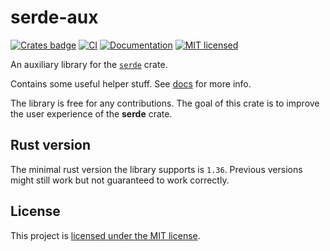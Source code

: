 # serde-aux
[![Crates badge](https://meritbadge.herokuapp.com/serde-aux)](https://crates.io/crates/serde-aux) 
[![CI](https://github.com/vityafx/serde-aux/actions/workflows/ci.yml/badge.svg)](https://github.com/vityafx/serde-aux/actions/workflows/ci.yml)
[![Documentation](https://docs.rs/serde-aux/badge.svg)](https://docs.rs/serde-aux)
[![MIT licensed](https://img.shields.io/badge/license-MIT-blue.svg)](./LICENSE)

An auxiliary library for the [`serde`](https://github.com/serde-rs/serde) crate.

Contains some useful helper stuff. See [docs](https://docs.rs/serde-aux) for more info.

The library is free for any contributions. The goal of this crate is to improve the user experience of the **serde**
crate.

## Rust version
The minimal rust version the library supports is `1.36`.
Previous versions might still work but not guaranteed to work correctly.

## License

This project is [licensed under the MIT license](https://github.com/vityafx/serde-aux/blob/master/LICENSE).
